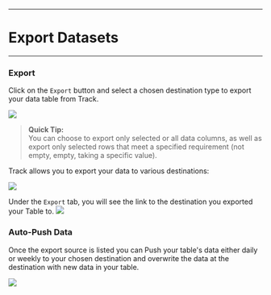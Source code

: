 ****
# Export Datasets
---
### Export
Click on the `Export` button and select a chosen destination type to export your data table from Track.

![](/assets_en/export_list.PNG)

> **Quick Tip:**   
> You can choose to export only selected or all data columns, as well as export only selected rows that meet a specified requirement (not empty, empty, taking a specific value).

Track allows you to export your data to various destinations:

![](/assets_en/destinations.PNG)

Under the `Export` tab, you will see the link to the destination you exported your Table to.
![](/assets_en/export_table.PNG)

### Auto-Push Data

Once the export source is listed you can Push your table's data either daily or weekly to your chosen destination and overwrite the data at the destination with new data in your table.

![](/assets_en/auto-push.png)


